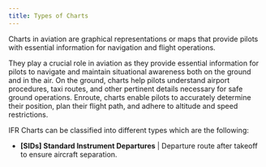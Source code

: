 ```yaml
---
title: Types of Charts 
---
```

Charts in aviation are graphical representations or maps that provide pilots with essential information for navigation and flight operations.

They play a crucial role in aviation as they provide essential information for pilots to navigate and maintain situational awareness both on the ground and in the air. On the ground, charts help pilots understand airport procedures, taxi routes, and other pertinent details necessary for safe ground operations. Enroute, charts enable pilots to accurately determine their position, plan their flight path, and adhere to altitude and speed restrictions.

IFR Charts can be classified into different types which are the following:
- 	**[SIDs] Standard Instrument Departures** | Departure route after takeoff to ensure aircraft separation.
